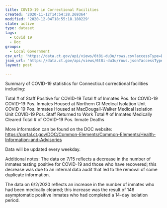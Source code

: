```yaml
---
title: COVID-19 in Correctional Facilities
created: '2020-11-12T14:54:28.269364'
modified: '2020-12-04T18:55:18.180229'
state: active
type: dataset
tags:
  - Covid 19
  - Doc
groups:
  - Local Government
csv_url: 'https://data.ct.gov/api/views/6t8i-du3u/rows.csv?accessType=DOWNLOAD'
json_url: 'https://data.ct.gov/api/views/6t8i-du3u/rows.json?accessType=DOWNLOAD'
layout: post

---
```

Summary of COVID-19 statistics for Connecticut correctional facilities including: 

Total # of Staff Positive for COVID-19
Total # of Inmates Pos. for COVID-19
COVID-19 Pos. Inmates Housed at Northern CI Medical Isolation Unit
COVID-19 Pos. Inmates Housed at MacDougall-Walker Medical Isolation Unit
COVID-19 Pos. Staff Returned to Work
Total # of Inmates Medically Cleared
Total # of COVID-19 Pos. Inmate Deaths

More information can be found on the DOC website: https://portal.ct.gov/DOC/Common-Elements/Common-Elements/Health-Information-and-Advisories

Data will be updated every weekday.

Additional notes:
The data on 7/15 reflects a decrease in the number of inmates testing positive for COVID-19 and those who have recovered; this decrease was due to an internal data audit that led to the removal of some duplicate information. 

The data on 6/2/2020 reflects an increase in the number of inmates who had been medically cleared; this increase was the result of 146 asymptomatic positive inmates who had completed a 14-day isolation period.
